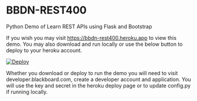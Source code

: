 # BBDN-REST400
Python Demo of Learn REST APIs using Flask and Bootstrap

If you wish you may visit <a href="https://bbdn-rest400.heroku.app">https://bbdn-rest400.heroku.app</a> to view this demo. You may also download and run locally or use the below button to deploy to your heroku account.

<a href="https://heroku.com/deploy">
  <img src="https://www.herokucdn.com/deploy/button.svg" alt="Deploy">
</a>

Whether you download or deploy to run the demo you will need to visit developer.blackboard.com, create a developer account and application. You will use the key and secret in the heroku deploy page or to update config.py if running locally. 

